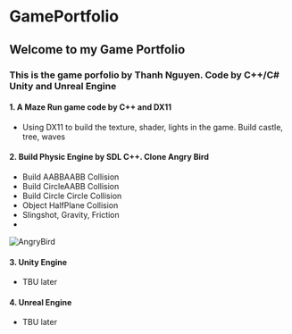 # GamePortfolio
## Welcome to my Game Portfolio

### This is the game porfolio by Thanh Nguyen. Code by C++/C# Unity and Unreal Engine
#### 1. A Maze Run game code by C++ and DX11
- Using DX11 to build the texture, shader, lights in the game. Build castle, tree, waves 

#### 2. Build Physic Engine by SDL C++. Clone Angry Bird
- Build AABBAABB Collision
- Build CircleAABB Collision
- Build Circle Circle Collision
- Object HalfPlane Collision
- Slingshot, Gravity, Friction 
- 
![AngryBird](https://user-images.githubusercontent.com/53711944/226696637-7b32dc7a-26e2-4e75-9a57-1712911429e2.png)


#### 3. Unity Engine 
- TBU later
#### 4. Unreal Engine  
- TBU later
